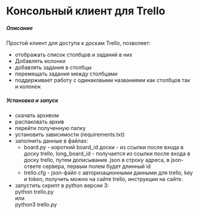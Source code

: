 # Консольный клиент для Trello
##### Описание
Простой клиент для доступа к доскам Trello, позволяет:
* отображать список столбцов и заданий в них
* Добавлять колонки
* добавлять задания в столбцы
* перемещать задания между столбцами
* поддерживает работу с одинаковыми названиями как столбцов так и колонок

##### Установка и запуск
* скачать архивом
* распаковать архив
* перейти полученную папку
* установить зависимости (requirements.txt)
* заполнить данные в файлах:
  * board.py - короткий board_id доски - из ссылки после входа в доску trello, long_board_id - получается из ссылки после входа в доску trello, путем дописывания .json в строку адреса, в json-ответе сервера, первым полем будет длинный id
  * trello.cfg - json-файл с авторизационными данными для trello, key и token, получить можно на сайте trello, инструкции на сайте.
* запустить скрипт в python версии 3:<br>
  python trello.py<br>
или<br>
  python3 trello.py<br>
  
